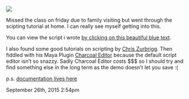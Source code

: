 <img src="./media/129930732224.png"/>
<div class="caption"><p>Missed the class on friday due to family visiting but went through the scipting tutorial at home. I can really see myself getting into this.</p>

<p>You can view the script i wrote <a href="https://gist.github.com/Cyphre117/6ae71475a471de58d7c8">by clicking on this beautiful blue text</a>.</p>

<p>I also found some good tutorials on scripting by <a href="http://zurbrigg.com/maya-python/category/beginning-python-for-maya">Chris Zurbrigg</a>. Then fiddled with his Maya Plugin <a href="http://zurbrigg.com/charcoal-editor">Charcoal Editor</a> because the default script editor isn&rsquo;t so snazzy. Sadly Charcoal Editor costs $$$ so I should try and find something else in the long term as the demo doesn&rsquo;t let you save :(</p>

<p>p.s. <a href="http://help.autodesk.com/cloudhelp/2015/ENU/Maya-Tech-Docs/CommandsPython/index.html">documentation lives here</a></p> </div>

<div id="footer">
<span id="timestamp"> September 26th, 2015 2:54pm </span>
</div>